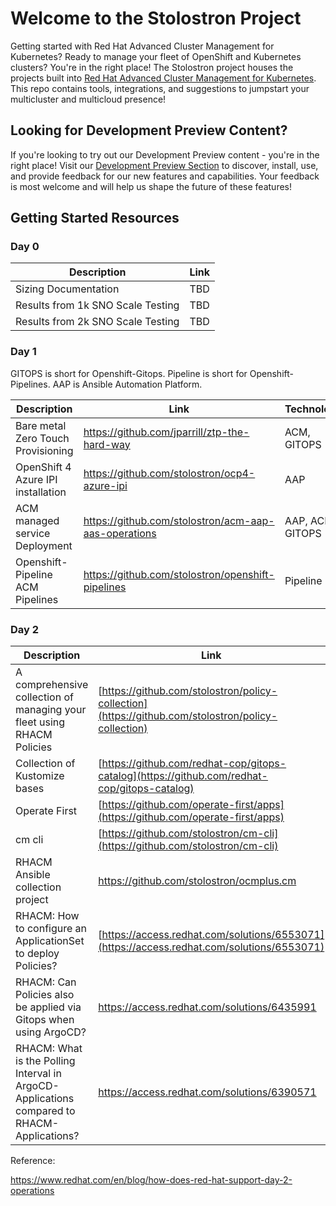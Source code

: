 # Welcome to the Stolostron Project
Getting started with Red Hat Advanced Cluster Management for Kubernetes?  Ready to manage your fleet of OpenShift and Kubernetes clusters?  You're in the right place!  The Stolostron project houses the projects built into [Red Hat Advanced Cluster Management for Kubernetes](https://www.redhat.com/en/technologies/management/advanced-cluster-management).  This repo contains tools, integrations, and suggestions to jumpstart your multicluster and multicloud presence!

## Looking for Development Preview Content?

If you're looking to try out our Development Preview content - you're in the right place!  Visit our [Development Preview Section](./dev-preview/) to discover, install, use, and provide feedback for our new features and capabilities.  Your feedback is most welcome and will help us shape the future of these features!

## Getting Started Resources

### Day 0

| Description | Link |
|-------------|------|
| Sizing Documentation | TBD |
| Results from 1k SNO Scale Testing | TBD |
| Results from 2k SNO Scale Testing | TBD |

### Day 1

GITOPS is short for Openshift-Gitops. Pipeline is short for Openshift-Pipelines. AAP is Ansible Automation Platform.

| Description | Link | Technology |
|-------------|------|------------|
| Bare metal Zero Touch Provisioning | https://github.com/jparrill/ztp-the-hard-way | ACM, GITOPS |
| OpenShift 4 Azure IPI installation | https://github.com/stolostron/ocp4-azure-ipi | AAP |
| ACM managed service Deployment | https://github.com/stolostron/acm-aap-aas-operations | AAP, ACM, GITOPS |
| Openshift-Pipeline ACM Pipelines | https://github.com/stolostron/openshift-pipelines | Pipeline |

### Day 2

| Description | Link |
|-------------|------|
| A comprehensive collection of managing your fleet using RHACM Policies | [https://github.com/stolostron/policy-collection](https://github.com/stolostron/policy-collection) |
| Collection of Kustomize bases | [https://github.com/redhat-cop/gitops-catalog](https://github.com/redhat-cop/gitops-catalog) |
| Operate First | [https://github.com/operate-first/apps](https://github.com/operate-first/apps) |
| cm cli | [https://github.com/stolostron/cm-cli](https://github.com/stolostron/cm-cli) |
| RHACM Ansible collection project | https://github.com/stolostron/ocmplus.cm |
| RHACM: How to configure an ApplicationSet to deploy Policies? | [https://access.redhat.com/solutions/6553071](https://access.redhat.com/solutions/6553071) |
| RHACM: Can Policies also be applied via Gitops when using ArgoCD? | https://access.redhat.com/solutions/6435991 |
| RHACM: What is the Polling Interval in ArgoCD-Applications compared to RHACM-Applications? | https://access.redhat.com/solutions/6390571 |

Reference: 

https://www.redhat.com/en/blog/how-does-red-hat-support-day-2-operations
